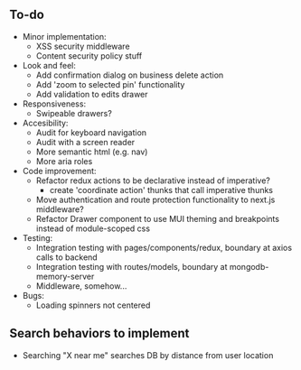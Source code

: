 ## To-do

- Minor implementation:
  - XSS security middleware
  - Content security policy stuff
- Look and feel:
  - Add confirmation dialog on business delete action
  - Add 'zoom to selected pin' functionality
  - Add validation to edits drawer
- Responsiveness:
  - Swipeable drawers?
- Accesibility:
  - Audit for keyboard navigation
  - Audit with a screen reader
  - More semantic html (e.g. nav)
  - More aria roles
- Code improvement:
  - Refactor redux actions to be declarative instead of imperative?
    - create 'coordinate action' thunks that call imperative thunks
  - Move authentication and route protection functionality to next.js middleware?
  - Refactor Drawer component to use MUI theming and breakpoints instead of module-scoped css
- Testing:
  - Integration testing with pages/components/redux, boundary at axios calls to backend
  - Integration testing with routes/models, boundary at mongodb-memory-server
  - Middleware, somehow...
- Bugs:
  - Loading spinners not centered

## Search behaviors to implement

- Searching "X near me" searches DB by distance from user location
